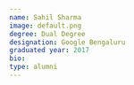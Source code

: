 ```yaml
---
name: Sahil Sharma
image: default.png
degree: Dual Degree
designation: Google Bengaluru
graduated year: 2017
bio:
type: alumni
---
```

